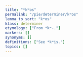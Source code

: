 ```yaml
---
title: "*kʷos"
permalink: "/pie/determiner/kʷos"
lemma_to_sort: "kʷos"
klass: determiner
etymology: ["From *kʷ-."]
markers: []
synonyms: []
definitions: ["See *kʷis."]
topics: []
---
```

